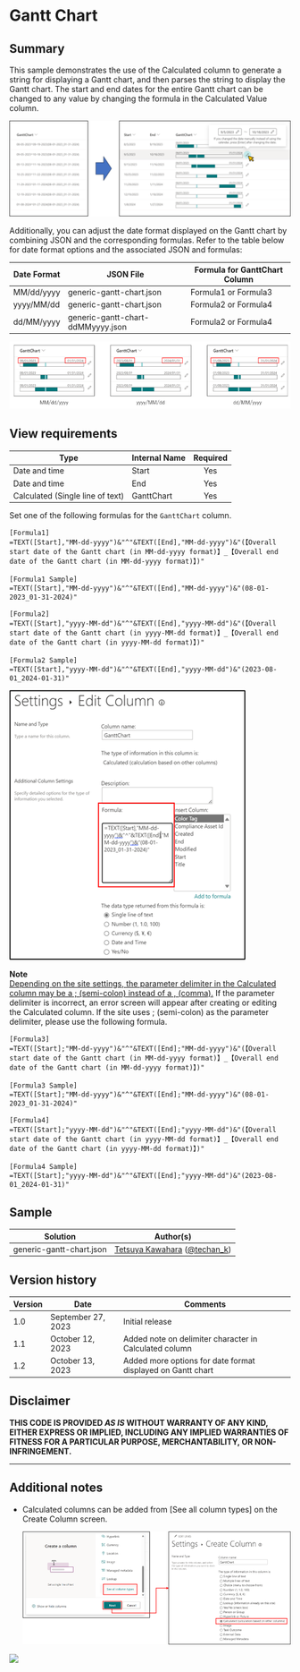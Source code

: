 # Gantt Chart

## Summary
This sample demonstrates the use of the Calculated column to generate a string for displaying a Gantt chart, and then parses the string to display the Gantt chart. The start and end dates for the entire Gantt chart can be changed to any value by changing the formula in the Calculated Value column.

![screenshot of the sample](./assets/screenshot.png)

Additionally, you can adjust the date format displayed on the Gantt chart by combining JSON and the corresponding formulas. Refer to the table below for date format options and the associated JSON and formulas:

| Date Format | JSON File                         | Formula for GanttChart Column |
| ----------- | --------------------------------- | ----------------------------- | 
| MM/dd/yyyy  | generic-gantt-chart.json          | Formula1 or Formula3          | 
| yyyy/MM/dd  | generic-gantt-chart.json          | Formula2 or Formula4          | 
| dd/MM/yyyy  | generic-gantt-chart-ddMMyyyy.json | Formula2 or Formula4          | 

![screenshot of the date format sample](./assets/date-format.png)

## View requirements

|Type                             |Internal Name|Required|
|---------------------------------|-------------|:------:|
|Date and time                    |Start        |Yes     |
|Date and time                    |End          |Yes     |
|Calculated (Single line of text) |GanttChart   |Yes     |

Set one of the following formulas for the `GanttChart` column.
```
[Formula1]
=TEXT([Start],"MM-dd-yyyy")&"^"&TEXT([End],"MM-dd-yyyy")&"(【Overall start date of the Gantt chart (in MM-dd-yyyy format)】_【Overall end date of the Gantt chart (in MM-dd-yyyy format)】)"

[Formula1 Sample]
=TEXT([Start],"MM-dd-yyyy")&"^"&TEXT([End],"MM-dd-yyyy")&"(08-01-2023_01-31-2024)"
```

```
[Formula2]
=TEXT([Start],"yyyy-MM-dd")&"^"&TEXT([End],"yyyy-MM-dd")&"(【Overall start date of the Gantt chart (in yyyy-MM-dd format)】_【Overall end date of the Gantt chart (in yyyy-MM-dd format)】)"

[Formula2 Sample]
=TEXT([Start],"yyyy-MM-dd")&"^"&TEXT([End],"yyyy-MM-dd")&"(2023-08-01_2024-01-31)"
```

![screenshot of the calculated column setting screen](./assets/formula.png)

**Note**  
[Depending on the site settings, the parameter delimiter in the Calculated column may be a ; (semi-colon) instead of a , (comma).](https://learn.microsoft.com/previous-versions/office/developer/sharepoint-2010/bb862071(v=office.14)#important-notes) If the parameter delimiter is incorrect, an error screen will appear after creating or editing the Calculated column. If the site uses ; (semi-colon) as the parameter delimiter, please use the following formula.
```
[Formula3]
=TEXT([Start];"MM-dd-yyyy")&"^"&TEXT([End];"MM-dd-yyyy")&"(【Overall start date of the Gantt chart (in MM-dd-yyyy format)】_【Overall end date of the Gantt chart (in MM-dd-yyyy format)】)"

[Formula3 Sample]
=TEXT([Start];"MM-dd-yyyy")&"^"&TEXT([End];"MM-dd-yyyy")&"(08-01-2023_01-31-2024)"
```

```
[Formula4]
=TEXT([Start];"yyyy-MM-dd")&"^"&TEXT([End];"yyyy-MM-dd")&"(【Overall start date of the Gantt chart (in yyyy-MM-dd format)】_【Overall end date of the Gantt chart (in yyyy-MM-dd format)】)"

[Formula4 Sample]
=TEXT([Start];"yyyy-MM-dd")&"^"&TEXT([End];"yyyy-MM-dd")&"(2023-08-01_2024-01-31)"
```

## Sample

Solution|Author(s)
--------|---------
generic-gantt-chart.json | [Tetsuya Kawahara](https://github.com/tecchan1107) ([@techan_k](https://twitter.com/techan_k))

## Version history

Version |Date              |Comments
--------|------------------|--------------------------------
1.0     |September 27, 2023|Initial release
1.1     |October 12, 2023|Added note on delimiter character in Calculated column
1.2     |October 13, 2023|Added more options for date format displayed on Gantt chart

## Disclaimer
**THIS CODE IS PROVIDED *AS IS* WITHOUT WARRANTY OF ANY KIND, EITHER EXPRESS OR IMPLIED, INCLUDING ANY IMPLIED WARRANTIES OF FITNESS FOR A PARTICULAR PURPOSE, MERCHANTABILITY, OR NON-INFRINGEMENT.**

---

## Additional notes

- Calculated columns can be added from [See all column types] on the Create Column screen.

    ![screenshot of the create column screen](./assets/create-column-screen.png)

<img src="https://pnptelemetry.azurewebsites.net/list-formatting/column-samples/generic-gantt-chart" />
